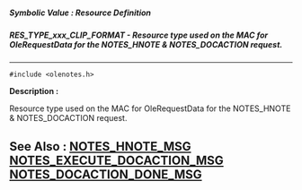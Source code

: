 ##### Symbolic Value : Resource Definition
##### RES_TYPE_xxx_CLIP_FORMAT - Resource type used on the MAC for OleRequestData for the NOTES_HNOTE & NOTES_DOCACTION request.
---
```
#include <olenotes.h>
```
**Description :**

Resource type used on the MAC for OleRequestData for the NOTES_HNOTE & 
NOTES_DOCACTION request.

**See Also :**
[NOTES_HNOTE_MSG](/domino-c-api-docs/reference/Data/NOTES_HNOTE_MSG)
[NOTES_EXECUTE_DOCACTION_MSG](/domino-c-api-docs/reference/Data/NOTES_EXECUTE_DOCACTION_MSG)
[NOTES_DOCACTION_DONE_MSG](/domino-c-api-docs/reference/Data/NOTES_DOCACTION_DONE_MSG)
---
